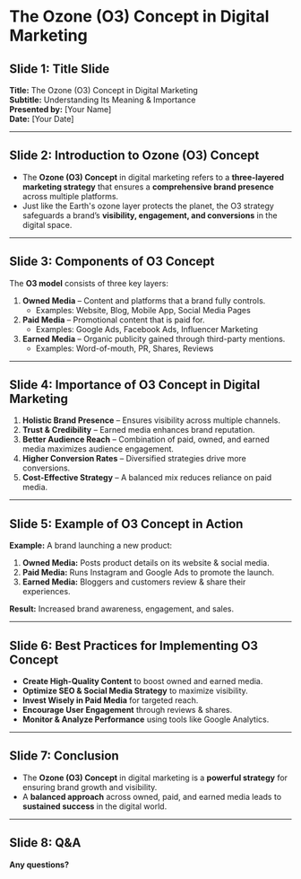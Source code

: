 # The Ozone (O3) Concept in Digital Marketing  

## Slide 1: Title Slide  
**Title:** The Ozone (O3) Concept in Digital Marketing  
**Subtitle:** Understanding Its Meaning & Importance  
**Presented by:** [Your Name]  
**Date:** [Your Date]  

---

## Slide 2: Introduction to Ozone (O3) Concept  
- The **Ozone (O3) Concept** in digital marketing refers to a **three-layered marketing strategy** that ensures a **comprehensive brand presence** across multiple platforms.  
- Just like the Earth's ozone layer protects the planet, the O3 strategy safeguards a brand’s **visibility, engagement, and conversions** in the digital space.  

---

## Slide 3: Components of O3 Concept  
The **O3 model** consists of three key layers:  

1. **Owned Media** – Content and platforms that a brand fully controls.  
   - Examples: Website, Blog, Mobile App, Social Media Pages  
2. **Paid Media** – Promotional content that is paid for.  
   - Examples: Google Ads, Facebook Ads, Influencer Marketing  
3. **Earned Media** – Organic publicity gained through third-party mentions.  
   - Examples: Word-of-mouth, PR, Shares, Reviews  

---

## Slide 4: Importance of O3 Concept in Digital Marketing  
1. **Holistic Brand Presence** – Ensures visibility across multiple channels.  
2. **Trust & Credibility** – Earned media enhances brand reputation.  
3. **Better Audience Reach** – Combination of paid, owned, and earned media maximizes audience engagement.  
4. **Higher Conversion Rates** – Diversified strategies drive more conversions.  
5. **Cost-Effective Strategy** – A balanced mix reduces reliance on paid media.  

---

## Slide 5: Example of O3 Concept in Action  
**Example:** A brand launching a new product:  

1. **Owned Media:** Posts product details on its website & social media.  
2. **Paid Media:** Runs Instagram and Google Ads to promote the launch.  
3. **Earned Media:** Bloggers and customers review & share their experiences.  

**Result:** Increased brand awareness, engagement, and sales.  

---

## Slide 6: Best Practices for Implementing O3 Concept  
- **Create High-Quality Content** to boost owned and earned media.  
- **Optimize SEO & Social Media Strategy** to maximize visibility.  
- **Invest Wisely in Paid Media** for targeted reach.  
- **Encourage User Engagement** through reviews & shares.  
- **Monitor & Analyze Performance** using tools like Google Analytics.  

---

## Slide 7: Conclusion  
- The **Ozone (O3) Concept** in digital marketing is a **powerful strategy** for ensuring brand growth and visibility.  
- A **balanced approach** across owned, paid, and earned media leads to **sustained success** in the digital world.  

---

## Slide 8: Q&A  
**Any questions?**